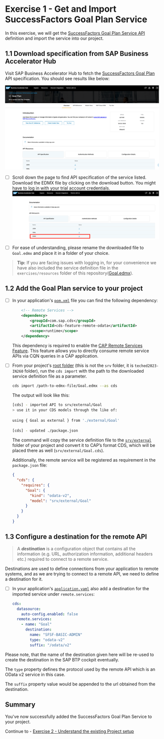# Exercise 1 - Get and Import SuccessFactors Goal Plan Service

In this exercise, we will get the [SuccessFactors Goal Plan Service API](https://api.sap.com/api/PerformanceandGoalsPMGM/overview) definition and import the service into our project.

## 1.1 Download specification from SAP Business Accelerator Hub

Visit SAP Business Accelerator Hub to fetch the [SuccessFactors Goal Plan](https://api.sap.com/api/PerformanceandGoalsPMGM/overview) API specification. You should see results like below:

![](images/01_01.png)

- [ ] Scroll down the page to find API specification of the service listed. Download the EDMX file by clicking on the download button. You might have to log in with your trial account credentials.
![](images/01_02.png)

- [ ] For ease of understanding, please rename the downloaded file to `Goal.edmx` and place it in a folder of your choice.

> **Tip:** If you are facing issues with logging in, for your convenience we have also included the service definition file in the `exercises/resources` folder of this repository([Goal.edmx](../resources/Goal.edmx)).

## 1.2 Add the Goal Plan service to your project

- [ ] In your application's [`pom.xml`](../../srv/pom.xml) file you can find the following dependency:
   ```xml
       <!-- Remote Services -->
       <dependency>
           <groupId>com.sap.cds</groupId>
           <artifactId>cds-feature-remote-odata</artifactId>
           <scope>runtime</scope>
       </dependency>
   ```
   This dependency is required to enable the [CAP Remote Services Feature](https://cap.cloud.sap/docs/java/remote-services#enabling-remote-services).
   This feature allows you to directly consume remote service APIs via CQN queries in a CAP application.

- [ ] From your project's [root folder](../../) (this is not the `srv` folder, it is `teched2023-IN260` folder), run the `cds import` with the path to the downloaded service definition file as a parameter. 
   
   ```bash
   cds import /path-to-edmx-file/Goal.edmx --as cds
   ```
   
   The output will look like this:
   ```bash
   [cds] - imported API to srv/external/Goal
   > use it in your CDS models through the like of:
   
   using { Goal as external } from './external/Goal'
   
   [cds] - updated ./package.json
   ```
   
   The command will copy the service definition file to the [`srv/external`]((../../srv/external)) folder of your project and convert it to CAP’s format CDS, which will be placed there as well (`srv/external/Goal.cds`).
   
   Additionally, the remote service will be registered as requirement in the `package.json` file:
   
   ```json
   {
     "cds": {
       "requires": {
         "Goal": {
           "kind": "odata-v2",
           "model": "srv/external/Goal"
         }
       }
     }
   }
   ```

## 1.3 Configure a destination for the remote API

> A **_destination_** is a configuration object that contains all the information (e.g. URL, authorization information, additional headers etc.) required to connect to a remote service.

Destinations are used to define connections from your application to remote systems, and as we are trying to connect to a remote API, we need to define a destination for it.

- [ ] In your application's [`application.yaml`](../../srv/src/main/resources/application.yaml) also add a destination for the imported service under `remote.services`:

   ```yaml
   cds:
     datasource:
       auto-config.enabled: false
     remote.services:
       - name: "Goal"
         destination:
           name: "SFSF-BASIC-ADMIN"
           type: "odata-v2"
           suffix: "/odata/v2"
   ``` 

Please note, that the name of the destination given here will be re-used to create the destination in the SAP BTP cockpit eventually.

The `type` property defines the protocol used by the remote API which is an OData v2 service in this case. 

The `suffix` property value would be appended to the url obtained from the destination.

## Summary

You've now successfully added the SuccessFactors Goal Plan Service to your project.

Continue to - [Exercise 2 - Understand the existing Project setup](../ex2/README.md)

